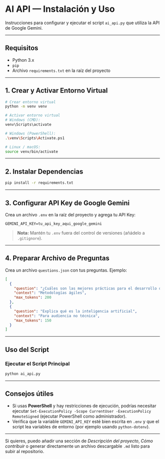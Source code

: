 # AI API — Instalación y Uso

Instrucciones para configurar y ejecutar el script `ai_api.py` que utiliza la API de Google Gemini.

---

## Requisitos

* Python 3.x
* `pip`
* Archivo `requirements.txt` en la raíz del proyecto

---

## 1. Crear y Activar Entorno Virtual

```bash
# Crear entorno virtual
python -m venv venv

# Activar entorno virtual
# Windows (CMD):
venv\Scripts\activate

# Windows (PowerShell):
.\venv\Scripts\Activate.ps1

# Linux / macOS:
source venv/bin/activate
```

---

## 2. Instalar Dependencias

```bash
pip install -r requirements.txt
```

---

## 3. Configurar API Key de Google Gemini

Crea un archivo `.env` en la raíz del proyecto y agrega tu API Key:

```env
GEMINI_API_KEY=tu_api_key_aqui_google_gemini
```

> **Nota:** Mantén tu `.env` fuera del control de versiones (añádelo a `.gitignore`).

---

## 4. Preparar Archivo de Preguntas

Crea un archivo `questions.json` con tus preguntas. Ejemplo:

```json
[
  {
    "question": "¿Cuáles son las mejores prácticas para el desarrollo de software?",
    "context": "Metodologías ágiles",
    "max_tokens": 200
  },
  {
    "question": "Explica qué es la inteligencia artificial",
    "context": "Para audiencia no técnica",
    "max_tokens": 150
  }
]
```

---

## Uso del Script

### Ejecutar el Script Principal

```bash
python ai_api.py
```

---

## Consejos útiles

* Si usas **PowerShell** y hay restricciones de ejecución, podrías necesitar ejecutar `Set-ExecutionPolicy -Scope CurrentUser -ExecutionPolicy RemoteSigned` (ejecutar PowerShell como administrador).
* Verifica que la variable `GEMINI_API_KEY` esté bien escrita en `.env` y que el script lea variables de entorno (por ejemplo usando `python-dotenv`).

---

Si quieres, puedo añadir una sección de *Descripción del proyecto*, *Cómo contribuir* o generar directamente un archivo descargable `.md` listo para subir al repositorio.

